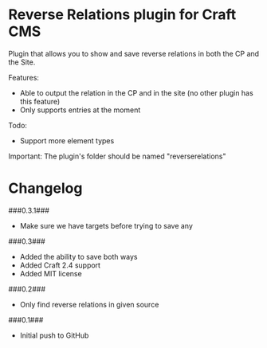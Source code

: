 Reverse Relations plugin for Craft CMS
=================

Plugin that allows you to show and save reverse relations in both the CP and the Site.

Features:
- Able to output the relation in the CP and in the site (no other plugin has this feature)
- Only supports entries at the moment

Todo:
- Support more element types

Important:
The plugin's folder should be named "reverserelations"

Changelog
=================
###0.3.1###
- Make sure we have targets before trying to save any

###0.3###
- Added the ability to save both ways
- Added Craft 2.4 support
- Added MIT license

###0.2###
- Only find reverse relations in given source

###0.1###
- Initial push to GitHub